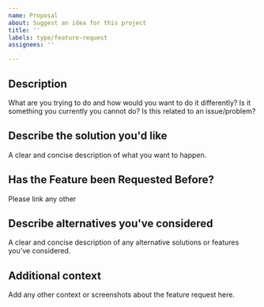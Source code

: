 ```yaml
---
name: Proposal
about: Suggest an idea for this project
title: ''
labels: type/feature-request
assignees: ''

---
```


## Description
What are you trying to do and how would you want to do it differently? Is it something you currently you cannot do? Is this related to an issue/problem?

## Describe the solution you'd like
A clear and concise description of what you want to happen.

## Has the Feature been Requested Before?
Please link any other

## Describe alternatives you've considered
A clear and concise description of any alternative solutions or features you've considered.

## Additional context
Add any other context or screenshots about the feature request here.
